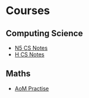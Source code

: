 # Courses


## Computing Science

* [N5 CS Notes](https://n5cs.readthedocs.io/ "Read the Docs")
* [H CS Notes](https://h-cs.readthedocs.io/ "Read the Docs")

## Maths

* [AoM Practise](https://mrfriendcs.github.io/n5-aom/ "AoM Practise")
